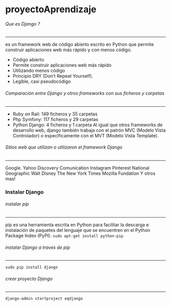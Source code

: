 # proyectoAprendizaje

###### Que es Django ?
------
es un framework web de código abierto escrito en Python que permite construir aplicaciones web más rápido y con menos código.

* Código abierto
* Permite construir aplicaciones web más rápido
* Utilizando menos código
* Principio DRY (Don’t Repeat Yourself).
* Legible, casi pseudocódigo

###### Comparación entre Django y otros frameworks con sus ficheros y carpetas
------
* Ruby on Rail: 149 ficheros y 35 carpetas
* Php Symfony: 117 ficheros y 29 carpetas
* Python Django: 4 ficheros y 1 carpeta
Al igual que otros frameworks de desarrollo web, django también trabaja con el patrón MVC (Modelo Vista Controlador) o específicamente con el MVT (Modelo Vista Template). 


###### Sitios web que utilizan o utilizaron el framework Django
------
Google.
Yahoo
Discovery Comunication
Instagram
Pinterest
National Geographic
Walt Disney
The New York Times
Mozilla Fundation
Y otros mas!

### Instalar Django

###### instalar pip
------
pip es una herramienta escrita en Python para facilitar la descarga e instalación de paquetes del lenguaje que se encuentren en el Python Package Index (PyPI).
```sudo apt-get install python-pip```

###### instalar Django a traves de pip
------
```sudo pip install django```

###### crear proyecto Django
------
```django-admin startproject eqdjango```
